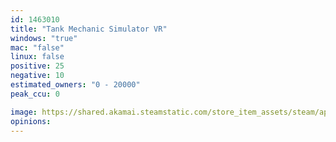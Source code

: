 ```yaml
---
id: 1463010
title: "Tank Mechanic Simulator VR"
windows: "true"
mac: "false"
linux: false
positive: 25
negative: 10
estimated_owners: "0 - 20000"
peak_ccu: 0

image: https://shared.akamai.steamstatic.com/store_item_assets/steam/apps/1463010/header.jpg?t=1725023738
opinions:
---
```

